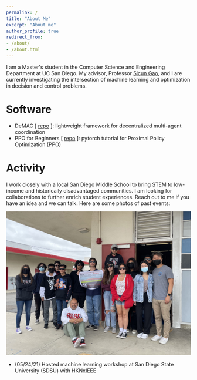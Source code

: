 ```yaml
---
permalink: /
title: "About Me"
excerpt: "About me"
author_profile: true
redirect_from:
- /about/
- /about.html
---
```

I am a Master's student in the Computer Science and Engineering Department at UC San Diego. My advisor, Professor
[Sicun Gao](https://scungao.github.io/), and I are currently investigating the intersection of machine learning and
optimization in decision and control problems.

# Software
- DeMAC [ [repo](https://github.com/ericyangyu/DeMAC) ]: lightweight framework for decentralized multi-agent coordination
- PPO for Beginners [ [repo](https://github.com/ericyangyu/PPO-for-Beginners) ]: pytorch tutorial for Proximal Policy Optimization (PPO)

# Activity
I work closely with a local San Diego Middle School to bring STEM to low-income and historically disadvantaged communities.
I am looking for collaborations to further enrich student experiences. Reach out to me if you have an idea
and we can talk. Here are some photos of past events:


[//]: # (![]&#40;C:\Users\Eric Yu\PycharmProjects\ericyangyu.github.io\images\cpm\cpm_052722_0.jpg&#41;)

[//]: # (![]&#40;C:\Users\Eric Yu\PycharmProjects\ericyangyu.github.io\images\cpm\cpm_052321_inspire_1.jpg&#41;)

[//]: # (![]&#40;C:\Users\Eric Yu\PycharmProjects\ericyangyu.github.io\images\cpm\cpm_022020_0.JPG&#41;)

<img src="./images/cpm/cpm_052722_0.jpg">

- (05/24/21) Hosted machine learning workshop at San Diego State University (SDSU) with HKNxIEEE
